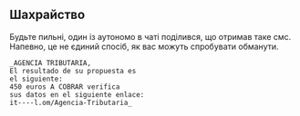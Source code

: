## Шахрайство

Будьте пильні, один із аутономо в чаті поділився, що отримав таке смс.
Напевно, це не єдиний спосіб, як вас можуть спробувати
обманути.

```
_AGENCIA TRIBUTARIA,
El resultado de su propuesta es
el siguiente:
450 euros A COBRAR verifica
sus datos en el siguiente enlace:
it----l.om/Agencia-Tributaria_
```
